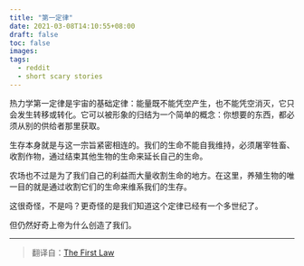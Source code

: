 ```yaml
---
title: "第一定律"
date: 2021-03-08T14:10:55+08:00
draft: false
toc: false
images:
tags: 
  - reddit
  - short scary stories
---
```


热力学第一定律是宇宙的基础定律：能量既不能凭空产生，也不能凭空消灭，它只会发生转移或转化。它可以被形象的归结为一个简单的概念：你想要的东西，都必须从别的供给者那里获取。

生存本身就是与这一宗旨紧密相连的。我们的生命不能自我维持，必须屠宰牲畜、收割作物，通过结束其他生物的生命来延长自己的生命。

农场也不过是为了我们自己的利益而大量收割生命的地方。在这里，养殖生物的唯一目的就是通过收割它们的生命来维系我们的生存。

这很奇怪，不是吗？更奇怪的是我们知道这个定律已经有一个多世纪了。

但仍然好奇上帝为什么创造了我们。

------

> 翻译自：[The First Law](https://www.reddit.com/r/shortscarystories/comments/6ln8gg/the_first_law/)
